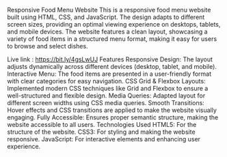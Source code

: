 Responsive Food Menu Website
This is a responsive food menu website built using HTML, CSS, and JavaScript. The design adapts to different screen sizes, providing an optimal viewing experience on desktops, tablets, and mobile devices. The website features a clean layout, showcasing a variety of food items in a structured menu format, making it easy for users to browse and select dishes.

Live link : https://bit.ly/4gsLwUJ
Features
Responsive Design: The layout adjusts dynamically across different devices (desktop, tablet, and mobile).
Interactive Menu: The food items are presented in a user-friendly format with clear categories for easy navigation.
CSS Grid & Flexbox Layouts: Implemented modern CSS techniques like Grid and Flexbox to ensure a well-structured and flexible design.
Media Queries: Adapted layout for different screen widths using CSS media queries.
Smooth Transitions: Hover effects and CSS transitions are applied to make the website visually engaging.
Fully Accessible: Ensures proper semantic structure, making the website accessible to all users.
Technologies Used
HTML5: For the structure of the website.
CSS3: For styling and making the website responsive.
JavaScript: For interactive elements and enhancing user experience.

